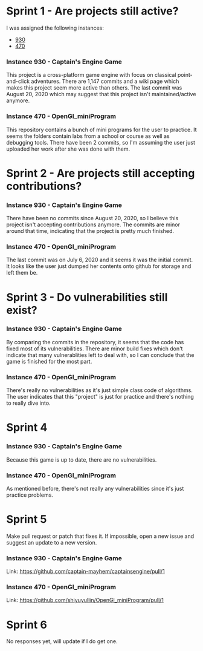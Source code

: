 # Sprint 1 - Are projects still active?

I was assigned the following instances:
* [930](https://github.com/captain-mayhem/captainsengine)
* [470](https://github.com/shiyuyullin/OpenGl_miniProgram)

### Instance 930 - Captain's Engine Game
This project is a cross-platform game engine with focus on classical point-and-click adventures. 
There are 1,147 commits and a wiki page which makes this project seem more active than others. The last
commit was August 20, 2020 which may suggest that this project isn't maintained/active anymore.

### Instance 470 - OpenGI_miniProgram
This repository contains a bunch of mini programs for the user to practice. It seems the folders contain labs from a school
or course as well as debugging tools. There have been 2 commits, so I'm assuming the user just uploaded her work after she was done with them.

# Sprint 2 - Are projects still accepting contributions?

### Instance 930 - Captain's Engine Game
There have been no commits since August 20, 2020, so I believe this project isn't accepting contributions anymore. The commits are minor around that time, indicating that the project is pretty much finished.

### Instance 470 - OpenGI_miniProgram
The last commit was on July 6, 2020 and it seems it was the initial commit. It looks like the user just dumped her contents onto github for storage and left them be. 


# Sprint 3 - Do vulnerabilities still exist?

### Instance 930 - Captain's Engine Game
By comparing the commits in the repository, it seems that the code has fixed most of its vulnerabilities. There are minor build fixes which don't indicate that many vulnerablities left to deal with, so I can conclude that the game is finished for the most part.

### Instance 470 - OpenGI_miniProgram
There's really no vulnerabilities as it's just simple class code of algorithms. The user indicates that this "project" is just for practice and there's nothing to really dive into. 
# Sprint 4

### Instance 930 - Captain's Engine Game
Because this game is up to date, there are no vulnerabilities.

### Instance 470 - OpenGI_miniProgram
As mentioned before, there's not really any vulnerabilities since it's just practice problems.

# Sprint 5

Make pull request or patch that fixes it. If impossible, open a new issue and suggest an update to a new version.

### Instance 930 - Captain's Engine Game
Link: https://github.com/captain-mayhem/captainsengine/pull/1

### Instance 470 - OpenGI_miniProgram

Link: https://github.com/shiyuyullin/OpenGl_miniProgram/pull/1

# Sprint 6
No responses yet, will update if I do get one.
